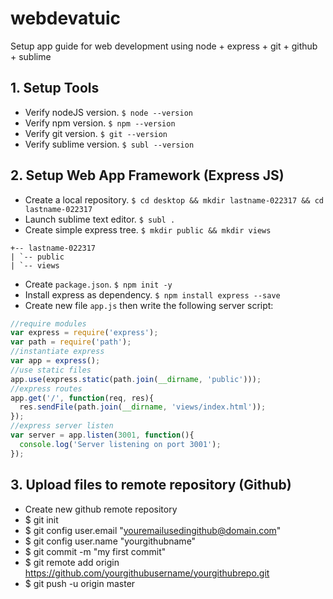 # webdevatuic
Setup app guide for web development using node +  express + git + github + sublime

## 1. Setup Tools
* Verify nodeJS version. ```$ node --version```
* Verify npm version. ```$ npm --version```
* Verify git version. ```$ git --version```
* Verify sublime version. ```$ subl --version```

## 2. Setup Web App Framework (Express JS)
* Create a local repository. ```$ cd desktop && mkdir lastname-022317 && cd lastname-022317```
* Launch sublime text editor. ```$ subl .```
* Create simple express tree. ```$ mkdir public && mkdir views```
```
+-- lastname-022317
| `-- public
| `-- views
```
* Create ```package.json```. ```$ npm init -y```
* Install express as dependency. ```$ npm install express --save```
* Create new file ```app.js``` then write the following server script:
```javascript
//require modules
var express = require('express');
var path = require('path');
//instantiate express
var app = express();
//use static files
app.use(express.static(path.join(__dirname, 'public')));
//express routes
app.get('/', function(req, res){
  res.sendFile(path.join(__dirname, 'views/index.html'));
});
//express server listen
var server = app.listen(3001, function(){
  console.log('Server listening on port 3001');
});
```

## 3. Upload files to remote repository (Github)
* Create new github remote repository
* $ git init
* $ git config user.email "youremailusedingithub@domain.com"
* $ git config user.name "yourgithubname"
* $ git commit -m "my first commit"
* $ git remote add origin https://github.com/yourgithubusername/yourgithubrepo.git
* $ git push -u origin master